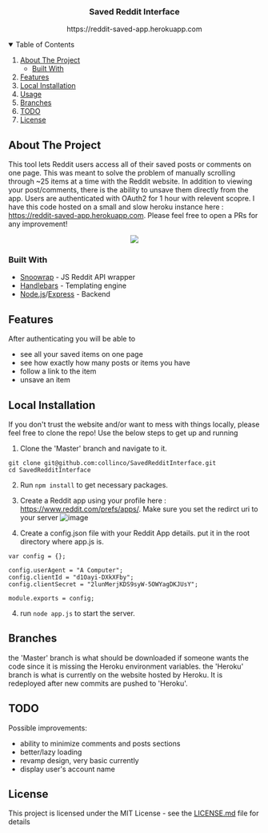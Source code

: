 <!-- PROJECT LOGO -->
<br />
<p align="center">
  <h3 align="center">Saved Reddit Interface</h3>
  <p align="center">https://reddit-saved-app.herokuapp.com</p>
</p>

<!-- TABLE OF CONTENTS -->
<details open="open">
  <summary>Table of Contents</summary>
  <ol>
    <li>
      <a href="#about-the-project">About The Project</a>
      <ul>
        <li><a href="#built-with">Built With</a></li>
      </ul>
    </li>
    <li><a href="#features">Features</a></li>
    <li><a href="#local-installation">Local Installation</a></li>
    </li>
    <li><a href="#usage">Usage</a></li>
    <li><a href="#branches">Branches</a></li>
    <li><a href="#todo">TODO</a></li>
    <li><a href="#license">License</a></li>
  </ol>
</details>


<!-- ABOUT THE PROJECT -->
## About The Project
This tool lets Reddit users access all of their saved posts or comments on one page. This was meant to solve the problem of manually scrolling through ~25 items at a time with the Reddit website. In addition to viewing your post/comments, there is the ability to unsave them directly from the app. Users are authenticated with OAuth2 for 1 hour with relevent scopre.  I have this code hosted on a small and slow heroku instance here : https://reddit-saved-app.herokuapp.com. Please feel free to open a PRs for any improvement!

<p align="center">
  <img src="https://user-images.githubusercontent.com/13059208/115659013-849a5880-a2ff-11eb-8788-f347a8c63aa9.png">
</p>

### Built With

* [Snoowrap](https://github.com/not-an-aardvark/snoowrap) - JS Reddit API wrapper
* [Handlebars](https://handlebarsjs.com/) - Templating engine
* [Node.js](https://nodejs.org/en/)/[Express](http://expressjs.com/) - Backend

<!-- Features -->
## Features
After authenticating you will be able to 
- see all your saved items on one page
- see how exactly how many posts or items you have
- follow a link to the item
- unsave an item 

<!-- Local Installation -->
## Local Installation
If you don't trust the website and/or want to mess with things locally, please feel free to clone the repo! Use the below steps to get up and running

1. Clone the 'Master' branch and navigate to it.

```
git clone git@github.com:collinco/SavedRedditInterface.git
cd SavedRedditInterface
```
2. Run `npm install` to get necessary packages.

3. Create a Reddit app using your profile here : https://www.reddit.com/prefs/apps/. Make sure you set the redirct uri to your server
![image](https://user-images.githubusercontent.com/13059208/115661814-a7c70700-a303-11eb-8806-ab8848397033.png)

4. Create a config.json file with your Reddit App details. put it in the root directory where app.js is.

```
var config = {};

config.userAgent = "A Computer";
config.clientId = "d1Oayi-DXkXFby";
config.clientSecret = "2lunMerjKDS9syW-5OWYagDKJUsY";

module.exports = config;
```

4. run `node app.js` to start the server.

<!-- Branches -->
## Branches

the 'Master' branch is what should be downloaded if someone wants the code since it is missing the Heroku environment variables.
the 'Heroku' branch is what is currently on the website hosted by Heroku. It is redeployed after new commits are pushed to 'Heroku'.

<!-- //TODO -->
## TODO

Possible improvements:
- ability to minimize comments and posts sections
- better/lazy loading
- revamp design, very basic currently
- display user's account name

## License

This project is licensed under the MIT License - see the [LICENSE.md](LICENSE.md) file for details
